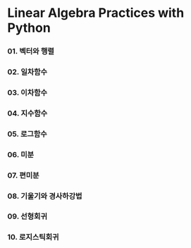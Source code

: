 # Linear Algebra Practices with Python

### 01. 벡터와 행렬
### 02. 일차함수
### 03. 이차함수
### 04. 지수함수
### 05. 로그함수
### 06. 미분
### 07. 편미분
### 08. 기울기와 경사하강법
### 09. 선형회귀
### 10. 로지스틱회귀








